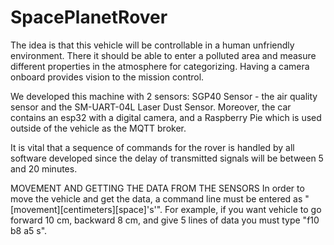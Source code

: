 # SpacePlanetRover
The idea is that this vehicle will be controllable in a human unfriendly environment. There it  should be able to enter a polluted area and 
measure different properties in the atmosphere  for categorizing. Having a camera onboard provides vision to the mission control. 

We developed this machine with 2 sensors: SGP40 Sensor - the air quality sensor and the SM-UART-04L Laser Dust Sensor. Moreover, the car contains an 
esp32 with a digital camera, and a Raspberry Pie which is used outside of the vehicle as the MQTT broker.

It is vital that a sequence of commands for the rover is handled by all software developed since the delay of transmitted signals will be between 5
and 20 minutes.  

MOVEMENT AND GETTING THE DATA FROM THE SENSORS
In order to move the vehicle and get the data, a command line must be entered as "[movement][centimeters][space]'s'". For example, if you want vehicle to go forward 10 cm, backward 8 cm, and give 5 lines of data you must type "f10 b8 a5 s".

 
